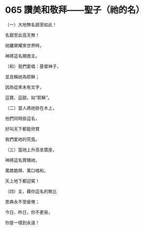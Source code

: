 # 065 讚美和敬拜——聖子（祂的名）

（一）大地無名甜至如此！

名甜至此高天無！

祂離榮耀來世界時，

神將這名賜救主。

（和）我們愛唱：基督神子，

並且稱祂為耶穌；

因為從來未有文字，

這寶、這甜，如“耶穌”。

（二）當人將祂掛在木上，

他們同時掛這名，

好叫天下都能欣賞

我們愛祂的究竟。

（三）當祂上升高坐寶座，

神將這名賞賜祂，

萬膝跪拜、萬口唱和，

天上地下都迎駕！

（四）主，藉你這名的無比

恩典永不至疲倦；

今日、昨日，你不更易，

你是一樣到永遠！

